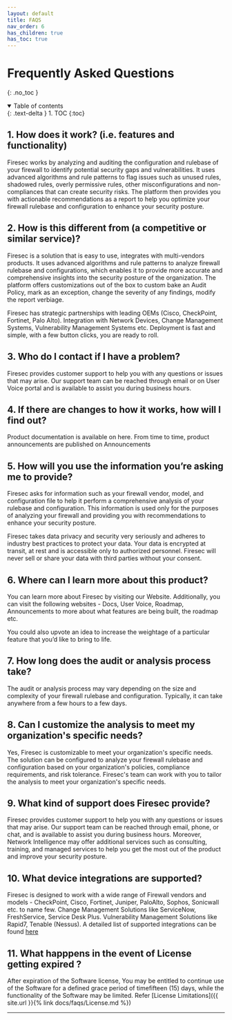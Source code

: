 ```yaml
---
layout: default
title: FAQS
nav_order: 6
has_children: true
has_toc: true
---
```


# [](#header-1) Frequently Asked Questions
{: .no_toc }

<details open markdown="block">
  <summary>
    Table of contents
  </summary>
  {: .text-delta }
1. TOC
{:toc}
</details>


## 1. How does it work? (i.e. features and functionality)

Firesec works by analyzing and auditing the configuration and rulebase of your firewall to identify potential security gaps and vulnerabilities. It uses advanced algorithms and rule patterns to flag issues such as unused rules, shadowed rules, overly permissive rules, other misconfigurations and non-compliances that can create security risks. The platform then provides you with actionable recommendations as a report to help you optimize your firewall rulebase and configuration to enhance your security posture.

## 2. How is this different from (a competitive or similar service)?

Firesec is a solution that is easy to use, integrates with multi-vendors products. It uses advanced algorithms and rule patterns to analyze firewall rulebase and configurations, which enables it to provide more accurate and comprehensive insights into the security posture of the organization. The platform offers customizations out of the box to custom bake an Audit Policy, mark as an exception, change the severity of any findings, modify the report verbiage.

Firesec has strategic partnerships with leading OEMs (Cisco, CheckPoint, Fortinet, Palo Alto). Integration with Network Devices, Change Management Systems, Vulnerability Management Systems etc. 
Deployment is fast and simple, with a few button clicks, you are ready to roll. 

## 3. Who do I contact if I have a problem?

Firesec provides customer support to help you with any questions or issues that may arise. Our support team can be reached through email or on User Voice portal and is available to assist you during business hours.  

## 4. If there are changes to how it works, how will I find out?

Product documentation is available on here. From time to time, product announcements are published on Announcements

## 5. How will you use the information you’re asking me to provide?

Firesec asks for information such as your firewall vendor, model, and configuration file to help it perform a comprehensive analysis of your rulebase and configuration. This information is used only for the purposes of analyzing your firewall and providing you with recommendations to enhance your security posture.

Firesec takes data privacy and security very seriously and adheres to industry best practices to protect your data. Your data is encrypted at transit, at rest and is accessible only to authorized personnel. Firesec will never sell or share your data with third parties without your consent.    


## 6. Where can I learn more about this product?

You can learn more about Firesec by visiting our Website. Additionally, you can visit the following websites - Docs, User Voice, Roadmap, Announcements to more about what features are being built, the roadmap etc. 

You could also upvote an idea to increase the weightage of a particular feature that you’d like to bring to life. 

## 7. How long does the audit or analysis process take?

The audit or analysis process may vary depending on the size and complexity of your firewall rulebase and configuration. Typically, it can take anywhere from a few hours to a few days. 

## 8. Can I customize the analysis to meet my organization's specific needs?

Yes, Firesec is customizable to meet your organization's specific needs. The solution can be configured to analyze your firewall rulebase and configuration based on your organization's policies, compliance requirements, and risk tolerance. Firesec's team can work with you to tailor the analysis to meet your organization's specific needs.

## 9. What kind of support does Firesec provide?

Firesec provides customer support to help you with any questions or issues that may arise. Our support team can be reached through email, phone, or chat, and is available to assist you during business hours. Moreover, Network Intelligence may offer additional services such as consulting, training, and managed services to help you get the most out of the product and improve your security posture.

## 10. What device integrations are supported? 

Firesec is designed to work with a wide range of Firewall vendors and models - CheckPoint, Cisco, Fortinet, Juniper, PaloAlto, Sophos, Sonicwall etc. to name few. Change Management Solutions like ServiceNow, FreshService, Service Desk Plus. Vulnerability Management Solutions like Rapid7, Tenable (Nessus). 
A detailed list of supported integrations can be found [here](https://docs.firesec.io/integrations/integrations)


## 11. What happpens in the event of License getting expired ?
 
After expiration of the Software license, You may be entitled to continue use of the Software for a defined grace period of timefifteen (15) days, while the functionality of the Software may be limited. Refer [License Limitations]({{ site.url }}{% link docs/faqs/License.md %})

<!-- 

3.1. If You purchased the Software for use on more than one computer, the license period of the Software begins from the date of activation of the first Computer, or is specified in the License Certificate where such a License Certificate exists. 
3.2. For the some types and versions of the Software the Rightholder enables migration away from the Software to other applications of the Rightholder. The duration of the license granted and the number of Computers after migration may be changed according to the applicable Rightholder rules. Once transition between Software has been completed, it is impossible to return to the previous Software with the current license provisions. 
Important: Please read the rules governing the transition to use of other software that is available at docs.firesec.iowww.firesec.io/licensing  -->

* * *
<!-- &copy; 2018-{{ "now" | date: "%Y" }} by [Network Intelligence](https://www.niiconsulting.com). All Rights Reserved.
 The Software and any accompanying documentation are copyrighted and protected by copyright laws and international copyright treaties, as well as other intellectual property laws and treaties. -->

